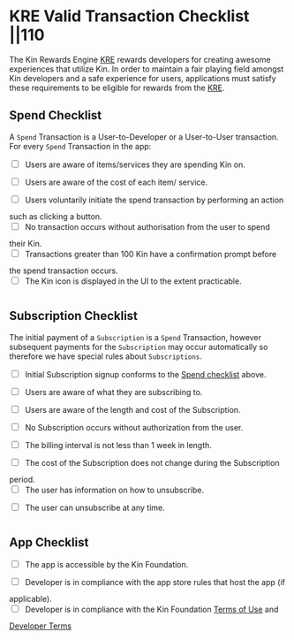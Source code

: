 # KRE Valid Transaction Checklist ||110

The Kin Rewards Engine [KRE](/docs/the-kre-explained/) rewards developers for creating awesome experiences that utilize Kin. In order to maintain a fair playing field amongst Kin developers and a safe experience for users, applications must satisfy these requirements to be eligible for rewards from the [KRE](/docs/the-kre-explained/).

## Spend Checklist

A `Spend` Transaction is a User-to-Developer or a User-to-User transaction. For every `Spend` Transaction in the app:

<div>
  <input style="margin-right: 0.5rem; margin-bottom: 1rem;" type="checkbox" id="accessible" name="accessible" value="accessible">
  <label for="accessible">Users are aware of items/services they are spending Kin on.</label></br>
  <input style="margin-right: 0.5rem; margin-bottom: 1rem;" type="checkbox" id="compliant" name="compliant" value="compliant">
  <label for="compliant">Users are aware of the cost of each item/ service.</label></br>
  <input style="margin-right: 0.5rem; margin-bottom: 1rem;" type="checkbox" id="terms" name="terms" value="terms">
  <label for="terms">Users voluntarily initiate the spend transaction by performing an action such as clicking a button.</label></br>
  <input style="margin-right: 0.5rem; margin-bottom: 1rem;" type="checkbox" id="accessible" name="accessible" value="accessible">
  <label for="accessible">No transaction occurs without authorisation from the user to spend their Kin.</label></br>
  <input style="margin-right: 0.5rem; margin-bottom: 1rem;" type="checkbox" id="compliant" name="compliant" value="compliant">
  <label for="compliant">Transactions greater than 100 Kin have a confirmation prompt before the spend transaction occurs.</label></br>
  <input style="margin-right: 0.5rem; margin-bottom: 1rem;" type="checkbox" id="terms" name="terms" value="terms">
  <label for="terms">The Kin icon is displayed in the UI to the extent practicable.</label></br>
</div>

## Subscription Checklist

The initial payment of a `Subscription` is a `Spend` Transaction, however subsequent payments for the `Subscription` may occur automatically so therefore we have special rules about `Subscriptions`.

<div>
  <input style="margin-right: 0.5rem; margin-bottom: 1rem;" type="checkbox" id="accessible" name="accessible" value="accessible">
  <label for="accessible">Initial Subscription signup conforms to the <a href="/docs/transaction-guide/#spend-checklist">Spend checklist</a> above.</label></br>
  <input style="margin-right: 0.5rem; margin-bottom: 1rem;" type="checkbox" id="compliant" name="compliant" value="compliant">
  <label for="compliant">Users are aware of what they are subscribing to.</label></br>
  <input style="margin-right: 0.5rem; margin-bottom: 1rem;" type="checkbox" id="terms" name="terms" value="terms">
  <label for="terms">Users are aware of the length and cost of the Subscription.</label></br>
  <input style="margin-right: 0.5rem; margin-bottom: 1rem;" type="checkbox" id="accessible" name="accessible" value="accessible">
  <label for="accessible">No Subscription occurs without authorization from the user.</label></br>
  <input style="margin-right: 0.5rem; margin-bottom: 1rem;" type="checkbox" id="compliant" name="compliant" value="compliant">
  <label for="compliant">The billing interval is not less than 1 week in length.</label></br>
  <input style="margin-right: 0.5rem; margin-bottom: 1rem;" type="checkbox" id="terms" name="terms" value="terms">
  <label for="terms">The cost of the Subscription does not change during the Subscription period.</label></br>
  <input style="margin-right: 0.5rem; margin-bottom: 1rem;" type="checkbox" id="compliant" name="compliant" value="compliant">
  <label for="compliant">The user has information on how to unsubscribe.</label></br>
  <input style="margin-right: 0.5rem; margin-bottom: 1rem;" type="checkbox" id="terms" name="terms" value="terms">
  <label for="terms">The user can unsubscribe at any time.</label>
</div>

## App Checklist

<div>
  <input style="margin-right: 0.5rem; margin-bottom: 1rem;" type="checkbox" id="accessible" name="accessible" value="accessible">
  <label for="accessible">The app is accessible by the Kin Foundation.</label></br>
  <input style="margin-right: 0.5rem; margin-bottom: 1rem;" type="checkbox" id="compliant" name="compliant" value="compliant">
  <label for="compliant">Developer is in compliance with the app store rules that host the app (if applicable).</label></br>
  <input style="margin-right: 0.5rem; margin-bottom: 1rem;" type="checkbox" id="terms" name="terms" value="terms">
  <label for="terms">Developer is in compliance with the Kin Foundation <a href="https://kin.org/terms-and-conditions/">Terms of Use</a> and <a href="https://kin.org/kin-developer-terms/">Developer Terms</a></label>
</div>
